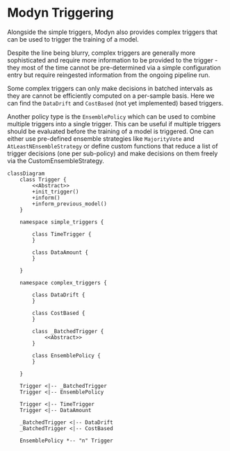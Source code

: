 # Modyn Triggering

Alongside the simple triggers, Modyn also provides complex triggers that can be used to trigger the training of a model.

Despite the line being blurry, complex triggers are generally more sophisticated and require more information to be provided to the trigger - they most of the time cannot be pre-determined via a simple configuration entry but require
reingested information from the ongoing pipeline run.

Some complex triggers can only make decisions in batched intervals as they are cannot be efficiently computed
on a per-sample basis. Here we can find the `DataDrift` and `CostBased` (not yet implemented) based triggers.

Another policy type is the `EnsemblePolicy` which can be used to combine multiple triggers into a single trigger. This can be useful if multiple triggers should be evaluated before the training of a model is triggered.
One can either use pre-defined ensemble strategies like `MajorityVote` and `AtLeastNEnsembleStrategy` or define custom functions that reduce a list of trigger decisions (one per sub-policy) and make decisions on them freely via the CustomEnsembleStrategy.

```mermaid
classDiagram
    class Trigger {
        <<Abstract>>
        +init_trigger()
        +inform()
        +inform_previous_model()
    }

    namespace simple_triggers {

        class TimeTrigger {
        }

        class DataAmount {
        }

    }

    namespace complex_triggers {

        class DataDrift {
        }

        class CostBased {
        }

        class _BatchedTrigger {
            <<Abstract>>
        }

        class EnsemblePolicy {
        }

    }

    Trigger <|-- _BatchedTrigger
    Trigger <|-- EnsemblePolicy

    Trigger <|-- TimeTrigger
    Trigger <|-- DataAmount

    _BatchedTrigger <|-- DataDrift
    _BatchedTrigger <|-- CostBased

    EnsemblePolicy *-- "n" Trigger
```
